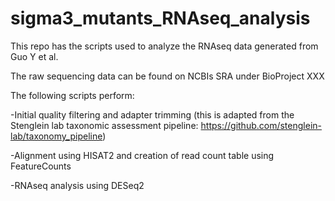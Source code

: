 # sigma3_mutants_RNAseq_analysis
This repo has the scripts used to analyze the RNAseq data generated from Guo Y et al.

The raw sequencing data can be found on NCBIs SRA under BioProject XXX

The following scripts perform:

-Initial quality filtering and adapter trimming (this is adapted from the Stenglein lab taxonomic assessment pipeline: https://github.com/stenglein-lab/taxonomy_pipeline)

-Alignment using HISAT2 and creation of read count table using FeatureCounts

-RNAseq analysis using DESeq2

